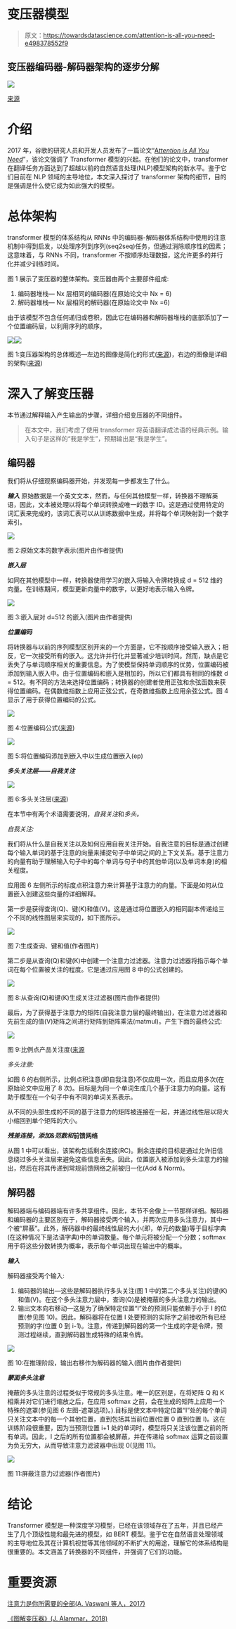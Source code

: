 # 变压器模型

> 原文：<https://towardsdatascience.com/attention-is-all-you-need-e498378552f9>

## 变压器编码器-解码器架构的逐步分解

![](img/cc43c91edc0ca8cc150bcdcf65bca303.png)

[来源](https://unsplash.com/photos/x22UAIdif_k)

# 介绍

2017 年，谷歌的研究人员和开发人员发布了一篇论文“[A*ttention is All You Need*](https://arxiv.org/pdf/1706.03762.pdf)”，该论文强调了 Transformer 模型的兴起。在他们的论文中，transformer 在翻译任务方面达到了超越以前的自然语言处理(NLP)模型架构的新水平。鉴于它们目前在 NLP 领域的主导地位，本文深入探讨了 transformer 架构的细节，目的是强调是什么使它成为如此强大的模型。

# 总体架构

transformer 模型的体系结构从 RNNs 中的编码器-解码器体系结构中使用的注意机制中得到启发，以处理序列到序列(seq2seq)任务，但通过消除顺序性的因素；这意味着，与 RNNs 不同，transformer 不按顺序处理数据，这允许更多的并行化并减少训练时间。

图 1 展示了变压器的整体架构。变压器由两个主要部件组成:

1.  编码器堆栈— Nx 层相同的编码器(在原始论文中 Nx = 6)
2.  解码器堆栈— Nx 层相同的解码器(在原始论文中 Nx =6)

由于该模型不包含任何递归或卷积，因此它在编码器和解码器堆栈的底部添加了一个位置编码层，以利用序列的顺序。

![](img/d78fc1363cb03cea23ab31637a9a78fd.png)![](img/b724582045814bb92e861f0d76890d90.png)

图 1:变压器架构的总体概述—左边的图像是简化的形式([来源](http://jalammar.github.io/illustrated-transformer/))，右边的图像是详细的架构([来源](https://arxiv.org/pdf/1706.03762.pdf))

# 深入了解变压器

本节通过解释输入产生输出的步骤，详细介绍变压器的不同组件。

> 在本文中，我们考虑了使用 transformer 将英语翻译成法语的经典示例。输入句子是这样的“我是学生”，预期输出是“我是学生”。

## 编码器

我们将从仔细观察编码器开始，并发现每一步都发生了什么。

***输入*** 原始数据是一个英文文本，然而，与任何其他模型一样，转换器不理解英语，因此，文本被处理以将每个单词转换成唯一的数字 ID。这是通过使用特定的词汇表来完成的，该词汇表可以从训练数据中生成，并将每个单词映射到一个数字索引。

![](img/546e0f587ddbcb106234902fad0cda3d.png)

图 2:原始文本的数字表示(图片由作者提供)

***嵌入层***

如同在其他模型中一样，转换器使用学习的嵌入将输入令牌转换成 d = 512 维的向量。在训练期间，模型更新向量中的数字，以更好地表示输入令牌。

![](img/e1678e621b4cdd592b661f6669c3d47d.png)

图 3:嵌入层对 d=512 的嵌入(图片由作者提供)

***位置编码***

将转换器与以前的序列模型区别开来的一个方面是，它不按顺序接受输入嵌入；相反，它一次接受所有的嵌入。这允许并行化并显著减少培训时间。然而，缺点是它丢失了与单词顺序相关的重要信息。为了使模型保持单词顺序的优势，位置编码被添加到输入嵌入中。由于位置编码和嵌入是相加的，所以它们都具有相同的维数 d = 512。有不同的方法来选择位置编码；转换器的创建者使用正弦和余弦函数来获得位置编码。在偶数维指数上应用正弦公式，在奇数维指数上应用余弦公式。图 4 显示了用于获得位置编码的公式。

![](img/5727126bfbca5a001e74be303de8589c.png)

图 4:位置编码公式([来源](https://arxiv.org/pdf/1706.03762.pdf))

![](img/a552e89c44dadcba8c6a296c50c7f9a9.png)

图 5:将位置编码添加到嵌入中以生成位置嵌入(ep)

***多头关注层——自我关注***

![](img/cfea60f89999f302229aaeedb30e4471.png)

图 6:多头关注层([来源](https://arxiv.org/pdf/1706.03762.pdf))

在本节中有两个术语需要说明，*自我关注*和*多头。*

*自我关注:*

我们将从什么是自我关注以及如何应用自我关注开始。自我注意的目标是通过创建每个输入单词的基于注意的向量来捕捉句子中单词之间的上下文关系。基于注意力的向量有助于理解输入句子中的每个单词与句子中的其他单词(以及单词本身)的相关程度。

应用图 6 左侧所示的标度点积注意力来计算基于注意力的向量。下面是如何从位置嵌入创建这些向量的详细解释。

第一步是获得查询(Q)、键(K)和值(V)。这是通过将位置嵌入的相同副本传递给三个不同的线性图层来实现的，如下图所示。

![](img/386a4754bc02526b85555e1254791fc5.png)

图 7:生成查询、键和值(作者图片)

第二步是从查询(Q)和键(K)中创建一个注意力过滤器。注意力过滤器将指示每个单词在每个位置被关注的程度。它是通过应用图 8 中的公式创建的。

![](img/b57dc87eb00160d0db687d673129ef02.png)

图 8:从查询(Q)和键(K)生成关注过滤器(图片由作者提供)

最后，为了获得基于注意力的矩阵(自我注意力层的最终输出)，在注意力过滤器和先前生成的值(V)矩阵之间进行矩阵到矩阵乘法(matmul)。产生下面的最终公式:

![](img/27ef84a4ddf55687085e53470bdb4b25.png)

图 9:比例点产品关注度([来源](https://arxiv.org/pdf/1706.03762.pdf)

*多头注意:*

如图 6 的右侧所示，比例点积注意(即自我注意)不仅应用一次，而且应用多次(在原始论文中应用了 8 次)。目标是为同一个单词生成几个基于注意力的向量。这有助于模型在一个句子中有不同的单词关系表示。

从不同的头部生成的不同的基于注意力的矩阵被连接在一起，并通过线性层以将大小缩回到单个矩阵的大小。

***残差连接，添加&范数和*前馈网络**

从图 1 中可以看出，该架构包括剩余连接(RC)。剩余连接的目标是通过允许旧信息绕过多头关注层来避免这些信息丢失。因此，位置嵌入被添加到多头注意力的输出，然后在将其传递到常规前馈网络之前被归一化(Add & Norm)。

## 解码器

解码器端与编码器端有许多共享组件。因此，本节不会像上一节那样详细。解码器和编码器的主要区别在于，解码器接受两个输入，并两次应用多头注意力，其中一个被“屏蔽”。此外，解码器中的最终线性层的大小(即，单元的数量)等于目标字典(在这种情况下是法语字典)中的单词数量。每个单元将被分配一个分数；softmax 用于将这些分数转换为概率，表示每个单词出现在输出中的概率。

***输入***

解码器接受两个输入:

1.  编码器的输出—这些是解码器执行多头关注(图 1 中的第二个多头关注)的键(K)和值(V)。在这个多头注意力层中，查询(Q)是被掩蔽的多头注意力的输出。
2.  输出文本向右移动—这是为了确保特定位置“I”处的预测只能依赖于小于 I 的位置(参见图 10)。因此，解码器将在位置 I 处要预测的实际字之前接收所有已经预测的字(位置 0 到 i-1)。注意，传递到解码器的第一个生成的字是令牌<start>，预测过程继续，直到解码器生成特殊的结束令牌<eos>。</eos></start>

![](img/d1452772e1093b9ccc573124bb9c1ae6.png)

图 10:在推理阶段，输出右移作为解码器的输入(图片由作者提供)

***蒙面多头注意***

掩蔽的多头注意的过程类似于常规的多头注意。唯一的区别是，在将矩阵 Q 和 K 相乘并对它们进行缩放之后，在应用 softmax 之前，会在生成的矩阵上应用一个特殊的遮罩(参见图 6 左图-遮罩选项)。).目标是使文本中特定位置“I”处的每个单词只关注文本中的每一个其他位置，直到包括其当前位置(位置 0 直到位置 I)。这在训练阶段很重要，因为当预测位置 i+1 处的单词时，模型将只关注该位置之前的所有单词。因此，I 之后的所有位置都会被屏蔽，并在传递给 softmax 运算之前设置为负无穷大，从而导致注意力滤波器中出现 0(见图 11)。

![](img/8c429c8017ace6e75e0dd2ce8d5592aa.png)

图 11:屏蔽注意力过滤器(作者图片)

# 结论

Transformer 模型是一种深度学习模型，已经在该领域存在了五年，并且已经产生了几个顶级性能和最先进的模型，如 BERT 模型。鉴于它在自然语言处理领域的主导地位及其在计算机视觉等其他领域的不断扩大的用途，理解它的体系结构是很重要的。本文涵盖了转换器的不同组件，并强调了它们的功能。

# 重要资源

[注意力是你所需要的全部(A. Vaswani 等人，2017)](https://arxiv.org/pdf/1706.03762.pdf)

[《图解变压器》(J. Alammar，2018)](http://jalammar.github.io/illustrated-transformer/)